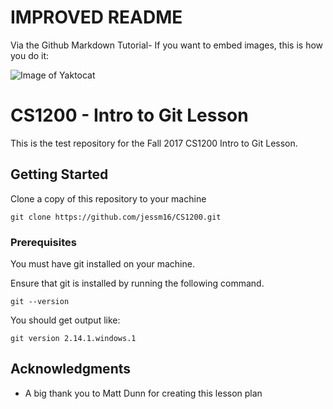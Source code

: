 # IMPROVED README
Via the Github Markdown Tutorial-
If you want to embed images, this is how you do it:

![Image of Yaktocat](https://octodex.github.com/images/yaktocat.png)

# CS1200 -  Intro to Git Lesson

This is the test repository for the Fall 2017 CS1200 Intro to Git Lesson.

## Getting Started

Clone a copy of this repository to your machine

```
git clone https://github.com/jessm16/CS1200.git
```

### Prerequisites

You must have git installed on your machine.

Ensure that git is installed by running the following command.

```
git --version
```

You should get output like:

```
git version 2.14.1.windows.1
```



## Acknowledgments

* A big thank you to Matt Dunn for creating this lesson plan
